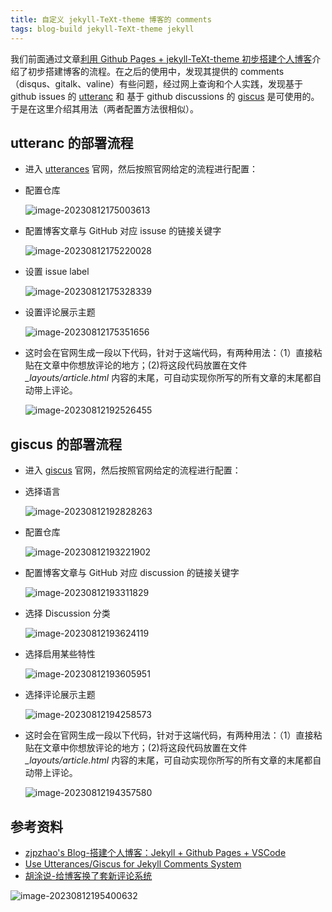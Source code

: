 ```yaml
---
title: 自定义 jekyll-TeXt-theme 博客的 comments
tags: blog-build jekyll-TeXt-theme jekyll
---
```


我们前面通过文章[利用 Github Pages + jekyll-TeXt-theme 初步搭建个人博客](https://meiting-wang.github.io/2023/08/04/%E5%88%A9%E7%94%A8GP%E5%92%8CJK%E5%88%9D%E6%AD%A5%E6%90%AD%E5%BB%BA%E4%B8%AA%E4%BA%BA%E5%8D%9A%E5%AE%A2.html)介绍了初步搭建博客的流程。在之后的使用中，发现其提供的 comments（disqus、gitalk、valine）有些问题，经过网上查询和个人实践，发现基于 github issues 的 [utteranc](https://utteranc.es/) 和 基于 github discussions 的 [giscus](https://giscus.app/zh-CN) 是可使用的。于是在这里介绍其用法（两者配置方法很相似）。

## utteranc 的部署流程

- 进入 [utterances](https://utteranc.es/) 官网，然后按照官网给定的流程进行配置：

- 配置仓库

  ![image-20230812175003613](https://cdn.staticaly.com/gh/Meiting-Wang/pictures@main/picgo/202308121750640.png)

- 配置博客文章与 GitHub 对应 issuse 的链接关键字

  ![image-20230812175220028](https://cdn.staticaly.com/gh/Meiting-Wang/pictures@main/picgo/202308121752059.png)

- 设置 issue label

  ![image-20230812175328339](C:\Users\wmt\AppData\Roaming\Typora\typora-user-images\image-20230812175328339.png)

- 设置评论展示主题

  ![image-20230812175351656](https://cdn.staticaly.com/gh/Meiting-Wang/pictures@main/picgo/202308121753674.png)

- 这时会在官网生成一段以下代码，针对于这端代码，有两种用法：（1）直接粘贴在文章中你想放评论的地方；(2)将这段代码放置在文件 *_layouts/article.html* 内容的末尾，可自动实现你所写的所有文章的末尾都自动带上评论。

  ![image-20230812192526455](https://cdn.staticaly.com/gh/Meiting-Wang/pictures@main/picgo/202308121925477.png)

## giscus 的部署流程

- 进入 [giscus](https://giscus.app/zh-CN) 官网，然后按照官网给定的流程进行配置：

- 选择语言

  ![image-20230812192828263](https://cdn.staticaly.com/gh/Meiting-Wang/pictures@main/picgo/202308121928286.png)

- 配置仓库

  ![image-20230812193221902](https://cdn.staticaly.com/gh/Meiting-Wang/pictures@main/picgo/202308121932931.png)

- 配置博客文章与 GitHub 对应 discussion 的链接关键字

  ![image-20230812193311829](https://cdn.staticaly.com/gh/Meiting-Wang/pictures@main/picgo/202308121933852.png)

- 选择 Discussion 分类

  ![image-20230812193624119](https://cdn.staticaly.com/gh/Meiting-Wang/pictures@main/picgo/202308121936146.png)

- 选择启用某些特性

  ![image-20230812193605951](https://cdn.staticaly.com/gh/Meiting-Wang/pictures@main/picgo/202308121936984.png)

- 选择评论展示主题

  ![image-20230812194258573](https://jsd.cdn.zzko.cn/gh/Meiting-Wang/pictures@main/picgo/202308121942590.png)

- 这时会在官网生成一段以下代码，针对于这端代码，有两种用法：（1）直接粘贴在文章中你想放评论的地方；(2)将这段代码放置在文件 *_layouts/article.html* 内容的末尾，可自动实现你所写的所有文章的末尾都自动带上评论。

  ![image-20230812194357580](https://jsd.cdn.zzko.cn/gh/Meiting-Wang/pictures@main/picgo/202308121943602.png)

## 参考资料

- [zjpzhao's Blog-搭建个人博客：Jekyll + Github Pages + VSCode](https://zjpzhao.github.io/posts/jekyll-githubpages/)
- [Use Utterances/Giscus for Jekyll Comments System](https://lazyren.github.io/devlog/use-utterances-for-jekyll-comments.html)
- [胡涂说-给博客换了套新评论系统](https://hutusi.com/articles/comment-via-giscus#)









![image-20230812195400632](X:\Meiting-Wang.github.io\_posts\assets\image-20230812195400632.png)







































